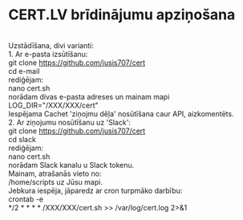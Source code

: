 # CERT.LV brīdinājumu apziņošana
</br>Uzstādīšana, divi varianti:
</br>1. Ar e-pasta izsūtīšanu:
</br>git clone https://github.com/jusis707/cert
</br>cd e-mail
</br>rediģējam:
</br>nano cert.sh
</br>norādam divas e-pasta adreses un mainam mapi LOG_DIR="/XXX/XXX/cert"
</br>Iespējama Cachet 'ziņojmu dēļa' nosūtīšana caur API, aizkomentēts.
</br>2. Ar ziņojumu nosūtīšanu uz 'Slack': 
</br>git clone https://github.com/jusis707/cert
</br>cd slack
</br>rediģējam:
</br>nano cert.sh
</br>norādam Slack kanalu u Slack tokenu.
</br>Mainam, atrašanās vieto no:
</br>/home/scripts uz Jūsu mapi.
</br>Jebkura iespēja, jāparedz ar cron turpmāko darbību:
</br>crontab -e
</br>*/2 * * * * /XXX/XXX/cert.sh >> /var/log/cert.log 2>&1
</br>
</br>
</br>
